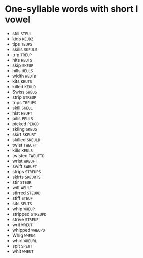 # One-syllable words with short I vowel

* still `STEUL`
* kids `KEUDZ`
* tips `TEUPS`
* skills `SKEULS`
* trip `TREUP`
* hits `HEUTS`
* skip `SKEUP`
* hills `HEULS`
* width `WEUTD`
* kits `KEUTS`
* killed `KEULD`
* Swiss `SWEUS`
* strip `STREUP`
* trips `TREUPS`
* skill `SKEUL`
* hist `HEUFT`
* pills `PEULS`
* picked `PEUGD`
* skiing `SKEUG`
* skirt `SKEURT`
* skilled `SKEULD`
* twist `TWEUFT`
* kills `KEULS`
* twisted `TWEUFTD`
* wrist `WREUFT`
* swift `SWEUFT`
* strips `STREUPS`
* skirts `SKEURTS`
* stir `STEUR`
* wilt `WEULT`
* stirred `STEURD`
* stiff `STEUF`
* sits `SEUTS`
* whip `WHEUP`
* stripped `STREUPD`
* strive `STREUF`
* writ `WREUT`
* whipped `WHEUPD`
* Whig `WHEUG`
* whirl `WHEURL`
* spit `SPEUT`
* whit `WHEUT`
